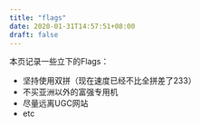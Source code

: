 ```yaml
---
title: "flags"
date: 2020-01-31T14:57:51+08:00
draft: false
---
```


本页记录一些立下的Flags：

* 坚持使用双拼（现在速度已经不比全拼差了233）
* 不买亚洲以外的富强专用机
* 尽量远离UGC网站
* etc


